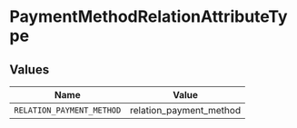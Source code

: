 # PaymentMethodRelationAttributeType


## Values

| Name                      | Value                     |
| ------------------------- | ------------------------- |
| `RELATION_PAYMENT_METHOD` | relation_payment_method   |
